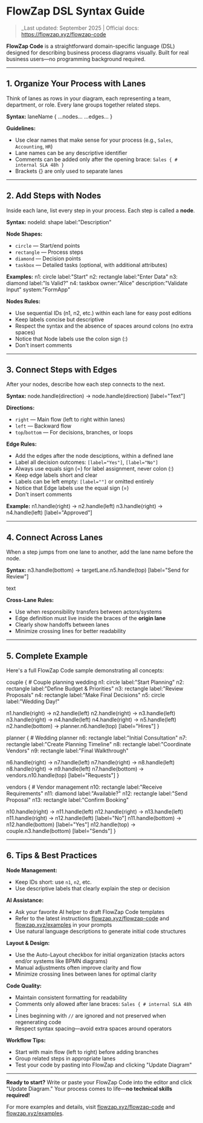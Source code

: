 # FlowZap DSL Syntax Guide

> _Last updated: September 2025 | Official docs: https://flowzap.xyz/flowzap-code

**FlowZap Code** is a straightforward domain-specific language (DSL) designed for describing business process diagrams visually. Built for real business users—no programming background required.

---


## 1. Organize Your Process with Lanes

Think of lanes as rows in your diagram, each representing a team, department, or role. Every lane groups together related steps.

**Syntax:**
laneName {
...nodes...
...edges...
}


**Guidelines:**
- Use clear names that make sense for your process (e.g., `Sales`, `Accounting`, `HR`)
- Lane names can be any descriptive identifier
- Comments can be added only after the opening brace: `Sales { # internal SLA 48h }`
- Brackets {} are only used to separate lanes

---


## 2. Add Steps with Nodes

Inside each lane, list every step in your process. Each step is called a **node**.

**Syntax:**
nodeId: shape label:"Description"


**Node Shapes:**
- `circle` — Start/end points
- `rectangle` — Process steps
- `diamond` — Decision points
- `taskbox` — Detailed tasks (optional, with additional attributes)


**Examples:**
n1: circle label:"Start"
n2: rectangle label:"Enter Data"
n3: diamond label:"Is Valid?"
n4: taskbox owner:"Alice" description:"Validate Input" system:"FormApp"


**Nodes Rules:**
- Use sequential IDs (n1, n2, etc.) within each lane for easy post editions
- Keep labels concise but descriptive
- Respect the syntax and the absence of spaces around colons (no extra spaces)
- Notice that Node labels use the colon sign (:)
- Don't insert comments

---


## 3. Connect Steps with Edges

After your nodes, describe how each step connects to the next.

**Syntax:**
node.handle(direction) -> node.handle(direction) [label="Text"]


**Directions:**
- `right` — Main flow (left to right within lanes)
- `left` — Backward flow
- `top`/`bottom` — For decisions, branches, or loops


**Edge Rules:**
- Add the edges after the node desciptions, within a defined lane
- Label all decision outcomes: `[label="Yes"]`, `[label="No"]`
- Always use equals sign (=) for label assignment, never colon (:)
- Keep edge labels short and clear
- Labels can be left empty: `[label=""]` or omitted entirely
- Notice that Edge labels use the equal sign (=)
- Don't insert comments


**Example:**
n1.handle(right) -> n2.handle(left)
n3.handle(right) -> n4.handle(left) [label="Approved"]



---


## 4. Connect Across Lanes

When a step jumps from one lane to another, add the lane name before the node.

**Syntax:**
n3.handle(bottom) -> targetLane.n5.handle(top) [label="Send for Review"]

text

**Cross-Lane Rules:**
- Use when responsibility transfers between actors/systems
- Edge definition must live inside the braces of the **origin lane**
- Clearly show handoffs between lanes
- Minimize crossing lines for better readability



---


## 5. Complete Example

Here's a full FlowZap Code sample demonstrating all concepts:

couple { # Couple planning wedding
n1: circle label:"Start Planning"
n2: rectangle label:"Define Budget & Priorities"
n3: rectangle label:"Review Proposals"
n4: rectangle label:"Make Final Decisions"
n5: circle label:"Wedding Day!"

n1.handle(right) -> n2.handle(left)
n2.handle(right) -> n3.handle(left)
n3.handle(right) -> n4.handle(left)
n4.handle(right) -> n5.handle(left)
n2.handle(bottom) -> planner.n6.handle(top) [label="Hires"]
}

planner { # Wedding planner
n6: rectangle label:"Initial Consultation"
n7: rectangle label:"Create Planning Timeline"
n8: rectangle label:"Coordinate Vendors"
n9: rectangle label:"Final Walkthrough"

n6.handle(right) -> n7.handle(left)
n7.handle(right) -> n8.handle(left)
n8.handle(right) -> n9.handle(left)
n7.handle(bottom) -> vendors.n10.handle(top) [label="Requests"]
}

vendors { # Vendor management
n10: rectangle label:"Receive Requirements"
n11: diamond label:"Available?"
n12: rectangle label:"Send Proposal"
n13: rectangle label:"Confirm Booking"

n10.handle(right) -> n11.handle(left)
n12.handle(right) -> n13.handle(left)
n11.handle(right) -> n12.handle(left) [label="No"]
n11.handle(bottom) -> n12.handle(bottom) [label="Yes"]
n12.handle(top) -> couple.n3.handle(bottom) [label="Sends"]
}


---

## 6. Tips & Best Practices

**Node Management:**
- Keep IDs short: use `n1`, `n2`, etc.
- Use descriptive labels that clearly explain the step or decision

**AI Assistance:**
- Ask your favorite AI helper to draft FlowZap Code templates
- Refer to the latest instructions [flowzap.xyz/flowzap-code](https://flowzap.xyz/flowzap-code) and [flowzap.xyz/examples](https://flowzap.xyz/examples) in your prompts
- Use natural language descriptions to generate initial code structures

**Layout & Design:**
- Use the Auto-Layout checkbox for initial organization (stacks actors end/or systems like BPMN diagrams)
- Manual adjustments often improve clarity and flow
- Minimize crossing lines between lanes for optimal clarity

**Code Quality:**
- Maintain consistent formatting for readability
- Comments only allowed after lane braces: `Sales { # internal SLA 48h }`
- Lines beginning with `//` are ignored and not preserved when regenerating code
- Respect syntax spacing—avoid extra spaces around operators

**Workflow Tips:**
- Start with main flow (left to right) before adding branches
- Group related steps in appropriate lanes
- Test your code by pasting into FlowZap and clicking "Update Diagram"

---

**Ready to start?** Write or paste your FlowZap Code into the editor and click "Update Diagram." Your process comes to life—**no technical skills required!**

For more examples and details, visit [flowzap.xyz/flowzap-code](https://flowzap.xyz/flowzap-code) and [flowzap.xyz/examples](https://flowzap.xyz/examples).